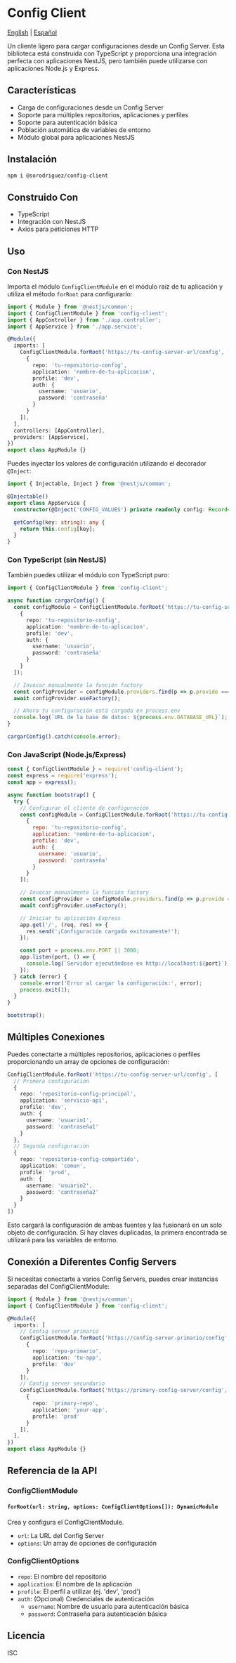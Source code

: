 # Config Client

[English](./README.md) | [Español](#config-client)

Un cliente ligero para cargar configuraciones desde un Config Server. Esta biblioteca está construida con TypeScript y proporciona una integración perfecta con aplicaciones NestJS, pero también puede utilizarse con aplicaciones Node.js y Express.

## Características

- Carga de configuraciones desde un Config Server
- Soporte para múltiples repositorios, aplicaciones y perfiles
- Soporte para autenticación básica
- Población automática de variables de entorno
- Módulo global para aplicaciones NestJS

## Instalación

```bash
npm i @sorodriguez/config-client
```

## Construido Con

- TypeScript
- Integración con NestJS
- Axios para peticiones HTTP

## Uso

### Con NestJS

Importa el módulo `ConfigClientModule` en el módulo raíz de tu aplicación y utiliza el método `forRoot` para configurarlo:

```typescript
import { Module } from '@nestjs/common';
import { ConfigClientModule } from 'config-client';
import { AppController } from './app.controller';
import { AppService } from './app.service';

@Module({
  imports: [
    ConfigClientModule.forRoot('https://tu-config-server-url/config', [
      {
        repo: 'tu-repositorio-config',
        application: 'nombre-de-tu-aplicacion',
        profile: 'dev',
        auth: {
          username: 'usuario',
          password: 'contraseña'
        }
      }
    ]),
  ],
  controllers: [AppController],
  providers: [AppService],
})
export class AppModule {}
```

Puedes inyectar los valores de configuración utilizando el decorador `@Inject`:

```typescript
import { Injectable, Inject } from '@nestjs/common';

@Injectable()
export class AppService {
  constructor(@Inject('CONFIG_VALUES') private readonly config: Record<string, any>) {}

  getConfig(key: string): any {
    return this.config[key];
  }
}
```

### Con TypeScript (sin NestJS)

También puedes utilizar el módulo con TypeScript puro:

```typescript
import { ConfigClientModule } from 'config-client';

async function cargarConfig() {
  const configModule = ConfigClientModule.forRoot('https://tu-config-server-url/config', [
    {
      repo: 'tu-repositorio-config',
      application: 'nombre-de-tu-aplicacion',
      profile: 'dev',
      auth: {
        username: 'usuario',
        password: 'contraseña'
      }
    }
  ]);

  // Invocar manualmente la función factory
  const configProvider = configModule.providers.find(p => p.provide === 'CONFIG_VALUES');
  await configProvider.useFactory();

  // Ahora tu configuración está cargada en process.env
  console.log(`URL de la base de datos: ${process.env.DATABASE_URL}`);
}

cargarConfig().catch(console.error);
```

### Con JavaScript (Node.js/Express)

```javascript
const { ConfigClientModule } = require('config-client');
const express = require('express');
const app = express();

async function bootstrap() {
  try {
    // Configurar el cliente de configuración
    const configModule = ConfigClientModule.forRoot('https://tu-config-server-url/config', [
      {
        repo: 'tu-repositorio-config',
        application: 'nombre-de-tu-aplicacion',
        profile: 'dev',
        auth: {
          username: 'usuario',
          password: 'contraseña'
        }
      }
    ]);

    // Invocar manualmente la función factory
    const configProvider = configModule.providers.find(p => p.provide === 'CONFIG_VALUES');
    await configProvider.useFactory();

    // Iniciar tu aplicación Express
    app.get('/', (req, res) => {
      res.send('¡Configuración cargada exitosamente!');
    });

    const port = process.env.PORT || 3000;
    app.listen(port, () => {
      console.log(`Servidor ejecutándose en http://localhost:${port}`);
    });
  } catch (error) {
    console.error('Error al cargar la configuración:', error);
    process.exit(1);
  }
}

bootstrap();
```

## Múltiples Conexiones

Puedes conectarte a múltiples repositorios, aplicaciones o perfiles proporcionando un array de opciones de configuración:

```typescript
ConfigClientModule.forRoot('https://tu-config-server-url/config', [
  // Primera configuración
  {
    repo: 'repositorio-config-principal',
    application: 'servicio-api',
    profile: 'dev',
    auth: {
      username: 'usuario1',
      password: 'contraseña1'
    }
  },
  // Segunda configuración
  {
    repo: 'repositorio-config-compartido',
    application: 'comun',
    profile: 'prod',
    auth: {
      username: 'usuario2',
      password: 'contraseña2'
    }
  }
])
```

Esto cargará la configuración de ambas fuentes y las fusionará en un solo objeto de configuración. Si hay claves duplicadas, la primera encontrada se utilizará para las variables de entorno.

## Conexión a Diferentes Config Servers

Si necesitas conectarte a varios Config Servers, puedes crear instancias separadas del ConfigClientModule:

```typescript
import { Module } from '@nestjs/common';
import { ConfigClientModule } from 'config-client';

@Module({
  imports: [
    // Config server primario
    ConfigClientModule.forRoot('https://config-server-primario/config', [
      {
        repo: 'repo-primario',
        application: 'tu-app',
        profile: 'dev'
      }
    ]),
    // Config server secundario
    ConfigClientModule.forRoot('https://primary-config-server/config', [
      {
        repo: 'primary-repo',
        application: 'your-app',
        profile: 'prod'
      }
    ]),
  ],
})
export class AppModule {}
```

## Referencia de la API

### ConfigClientModule

#### `forRoot(url: string, options: ConfigClientOptions[]): DynamicModule`

Crea y configura el ConfigClientModule.

- `url`: La URL del Config Server
- `options`: Un array de opciones de configuración

### ConfigClientOptions

- `repo`: El nombre del repositorio
- `application`: El nombre de la aplicación
- `profile`: El perfil a utilizar (ej. 'dev', 'prod')
- `auth`: (Opcional) Credenciales de autenticación
  - `username`: Nombre de usuario para autenticación básica
  - `password`: Contraseña para autenticación básica

## Licencia

ISC
